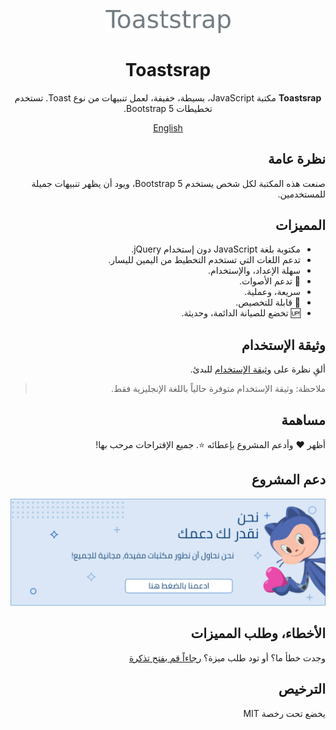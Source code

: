 <div dir="rtl">

<p align="center">
  <img width="200" src="docs/logo.png">
</p>

<h1 align="center">Toastsrap</h1>

<div align="center">

**Toastsrap** مكتبة JavaScript، بسيطة، خفيفة، لعمل تنبيهات من نوع Toast. تستخدم تخطيطات Bootstrap 5.


</div>

<div align="center">

[English](./README.md)

</div>




## نظرة عامة

صنعت هذه المكتبة لكل شخص يستخدم Bootstrap 5، ويود أن يظهر تنبيهات جميلة للمستخدمين.

## المميزات
- مكتوبة بلغة JavaScript دون إستخدام jQuery.
- تدعم اللغات التي تستخدم التخطيط من اليمين لليسار.
- سهلة الإعداد، والإستخدام.
- 🎵 تدعم الأصوات.
- سريعة، وعملية.
- 🎨 قابلة للتخصيص.
- 🆙 تخضع للصيانة الدائمة، وحديثة.


## وثيقة الإستخدام

ألقِ نظرة على [وثيقة الإستخدام](https://nawafscript.github.io/toaststrap/) للبدئ.

> ملاحظة: وثيقة الإستخدام متوفرة حالياً باللغة الإنجليزية فقط.

## مساهمة
أظهر ❤️ وأدعم المشروع بإعطائه ⭐. جميع الإقتراحات مرحب بها!



## دعم المشروع
<a href="https://ko-fi.com/nawafinity" target="_blank">
    <img src="docs/sponsor-ar.png" />
</a>


## الأخطاء، وطلب المميزات
وجدت خطأ ما؟ أو تود طلب ميزة؟ [رجاءاً قم بفتح تذكرة](https://github.com/nawafscript/toaststrap/issues)

## الترخيص

يخضع تحت رخصة MIT

</div>